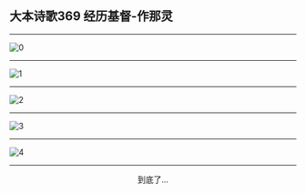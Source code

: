 
## 大本诗歌369 经历基督-作那灵
        
<div id="aplayer0"></div>

---

<img alt="0" data-original="/data/d0369/0.png">

---

<img alt="1" data-original="/data/d0369/1.png">

---

<img alt="2" data-original="/data/d0369/2.png">

---

<img alt="3" data-original="/data/d0369/3.png">

---

<img alt="4" data-original="/data/d0369/4.png">

---

<p style="text-align: center">到底了...</p>

<script src="/js/dist-view.js"></script>

<script>
MAIN.id = 'd0369';
        
const ap0 = new APlayer({
    container: document.getElementById('aplayer0'),
    volume: 1,
    loop: 'none',
    preload: 'none',
    audio: [{
        name: '大本诗歌369.mp3',
        artist: '大本诗歌',
        url: 'https://res.wx.qq.com/voice/getvoice?mediaid=MzI0NTk3MDM5M18yMjQ3NDkyMDMy',
        cover: '/favicon'
    }]
});
</script>
